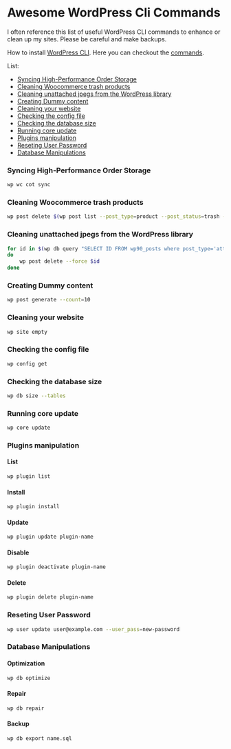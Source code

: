 # Awesome WordPress Cli Commands

I often reference this list of useful WordPress CLI commands to enhance or clean up my sites. Please be careful and make backups.

How to install [WordPress CLI](https://wp-cli.org/#installing). Here you can checkout the [commands](https://developer.wordpress.org/cli/commands/).

List:

- [Syncing High-Performance Order Storage](#syncing-high-performance-order-storages)
- [Cleaning Woocommerce trash products](#cleaning-woocommerce-trash-products)
- [Cleaning unattached jpegs from the WordPress library](#cleaning-unattached-jpegs-from-the-wordpress-library)
- [Creating Dummy content](#creating-dummy-content)
- [Cleaning your website](#cleaning-your-website)
- [Checking the config file](#checking-the-config-file)
- [Checking the database size](#checking-the-database-size)
- [Running core update](#running-core-update)
- [Plugins manipulation](#plugins-manipulation)
- [Reseting User Password](#reseting-user-password)
- [Database Manipulations](#database-manipulations)

### Syncing High-Performance Order Storage
```bash
wp wc cot sync
```

### Cleaning Woocommerce trash products
```bash
wp post delete $(wp post list --post_type=product --post_status=trash --format=ids) --force
```

### Cleaning unattached jpegs from the WordPress library
```bash
for id in $(wp db query "SELECT ID FROM wp90_posts where post_type='attachment' AND post_parent=0 AND post_mime_type='image/jpeg'" --silent --skip-column-names)
do
    wp post delete --force $id
done
```
### Creating Dummy content
```bash
wp post generate --count=10
```

### Cleaning your website
```bash
wp site empty
```

### Checking the config file
```bash
wp config get
```

### Checking the database size
```bash
wp db size --tables
```

### Running core update
```bash
wp core update
```

### Plugins manipulation

#### List
```bash
wp plugin list
```
#### Install
```bash
wp plugin install
```

#### Update
```bash
wp plugin update plugin-name
```

#### Disable
```bash
wp plugin deactivate plugin-name
```

#### Delete
```bash
wp plugin delete plugin-name
```

### Reseting User Password
```bash
wp user update user@example.com --user_pass=new-password
```

### Database Manipulations

#### Optimization
```bash
wp db optimize
```
#### Repair
```bash
wp db repair
```

#### Backup
```bash
wp db export name.sql
```
